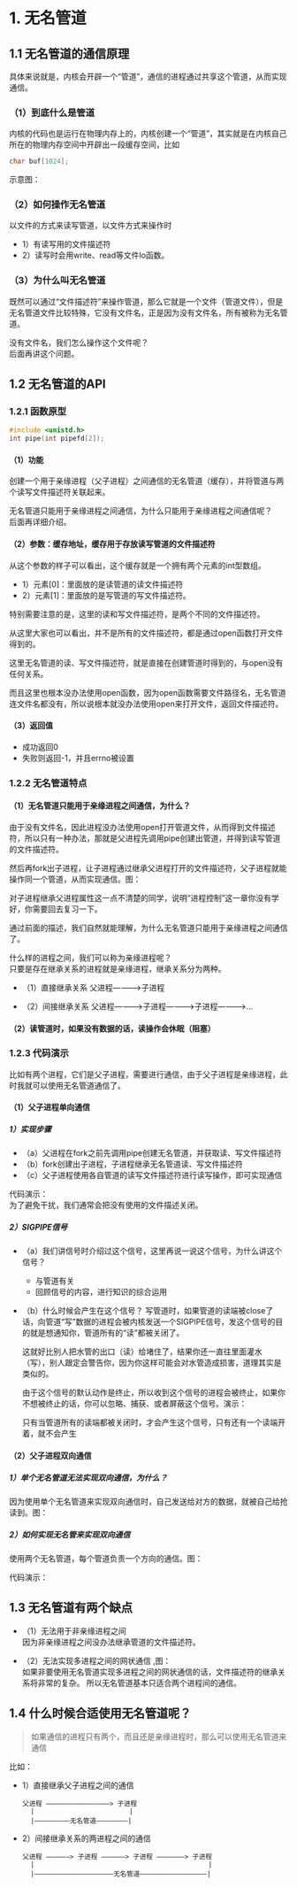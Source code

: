 # 1. 无名管道

## 1.1 无名管道的通信原理

具体来说就是，内核会开辟一个“管道”，通信的进程通过共享这个管道，从而实现通信。

### （1）到底什么是管道

内核的代码也是运行在物理内存上的，内核创建一个“管道”，其实就是在内核自己所在的物理内存空间中开辟出一段缓存空间，比如

```c
char buf[1024];
```

示意图：

### （2）如何操作无名管道

以文件的方式来读写管道，以文件方式来操作时

+ 1）有读写用的文件描述符
+ 2）读写时会用write、read等文件Io函数。

### （3）为什么叫无名管道

既然可以通过“文件描述符”来操作管道，那么它就是一个文件（管道文件），但是无名管道文件比较特殊，它没有文件名，正是因为没有文件名，所有被称为无名管道。

没有文件名，我们怎么操作这个文件呢？  
后面再讲这个问题。

## 1.2 无名管道的API

### 1.2.1 函数原型

```c
#include <unistd.h>
int pipe(int pipefd[2]);
```

#### （1）功能

创建一个用于亲缘进程（父子进程）之间通信的无名管道（缓存），并将管道与两个读写文件描述符关联起来。

无名管道只能用于亲缘进程之间通信，为什么只能用于亲缘进程之间通信呢？  
后面再详细介绍。

#### （2）参数：缓存地址，缓存用于存放读写管道的文件描述符

从这个参数的样子可以看出，这个缓存就是一个拥有两个元素的int型数组。

+ 1）元素[0]：里面放的是读管道的读文件描述符
+ 2）元素[1]：里面放的是写管道的写文件描述符。

特别需要注意的是，这里的读和写文件描述符，是两个不同的文件描述符。

从这里大家也可以看出，并不是所有的文件描述符，都是通过open函数打开文件得到的。

这里无名管道的读、写文件描述符，就是直接在创建管道时得到的，与open没有任何关系。

而且这里也根本没办法使用open函数，因为open函数需要文件路径名，无名管道连文件名都没有，所以说根本就没办法使用open来打开文件，返回文件描述符。

#### （3）返回值

+ 成功返回0
+ 失败则返回-1，并且errno被设置

### 1.2.2 无名管道特点

#### （1）无名管道只能用于亲缘进程之间通信，为什么？

由于没有文件名，因此进程没办法使用open打开管道文件，从而得到文件描述符，所以只有一种办法，那就是父进程先调用pipe创建出管道，并得到读写管道的文件描述符。

然后再fork出子进程，让子进程通过继承父进程打开的文件描述符，父子进程就能操作同一个管道，从而实现通信。图：

对子进程继承父进程属性这一点不清楚的同学，说明“进程控制”这一章你没有学好，你需要回去复习一下。

通过前面的描述，我们自然就能理解，为什么无名管道只能用于亲缘进程之间通信了。

什么样的进程之间，我们可以称为亲缘进程呢？  
只要是存在继承关系的进程就是亲缘进程，继承关系分为两种。  

+ （1）直接继承关系
  父进程————>子进程

+ （2）间接继承关系
  父进程————>子进程————>子进程————>...

#### （2）读管道时，如果没有数据的话，读操作会休眠（阻塞）

### 1.2.3 代码演示

比如有两个进程，它们是父子进程，需要进行通信，由于父子进程是亲缘进程，此时我就可以使用无名管道通信了。

#### （1）父子进程单向通信

##### 1）实现步骤

+ （a）父进程在fork之前先调用pipe创建无名管道，并获取读、写文件描述符
+ （b）fork创建出子进程，子进程继承无名管道读、写文件描述符
+ （c）父子进程使用各自管道的读写文件描述符进行读写操作，即可实现通信

代码演示：  
为了避免干扰，我们通常会把没有使用的文件描述关闭。

##### 2）SIGPIPE信号

+ （a）我们讲信号时介绍过这个信号，这里再说一说这个信号，为什么讲这个信号？
  + 与管道有关
  + 回顾信号的内容，进行知识的综合运用

+ （b）什么时候会产生在这个信号？
  写管道时，如果管道的读端被close了话，向管道“写”数据的进程会被内核发送一个SIGPIPE信号，发这个信号的目的就是想通知你，管道所有的“读”都被关闭了。

  这就好比别人把水管的出口（读）给堵住了，结果你还一直往里面灌水（写），别人跟定会警告你，因为你这样可能会对水管造成损害，道理其实是类似的。

  由于这个信号的默认动作是终止，所以收到这个信号的进程会被终止，如果你不想被终止的话，你可以忽略、捕获、或者屏蔽这个信号。演示：

   只有当管道所有的读端都被关闭时，才会产生这个信号，只有还有一个读端开着，就不会产生  

#### （2）父子进程双向通信

##### 1）单个无名管道无法实现双向通信，为什么？

因为使用单个无名管道来实现双向通信时，自己发送给对方的数据，就被自己给抢读到。图：

##### 2）如何实现无名管来实现双向通信

使用两个无名管道，每个管道负责一个方向的通信。图：

代码演示：

## 1.3 无名管道有两个缺点

+ （1）无法用于非亲缘进程之间  
  因为非亲缘进程之间没办法继承管道的文件描述符。

+ （2）无法实现多进程之间的网状通信 ,图：  
  如果非要使用无名管道实现多进程之间的网状通信的话，文件描述符的继承关系将非常的复杂。
  所以无名管道基本只适合两个进程间的通信。

## 1.4 什么时候合适使用无名管道呢？

> 如果通信的进程只有两个，而且还是亲缘进程时，那么可以使用无名管道来通信

比如：

+ 1）直接继承父子进程之间的通信

  ```shell
  父进程 ————————————————> 子进程
    |                        |
    |—————————无名管道————————|
  ```

+ 2）间接继承关系的两进程之间的通信	

  ```shell
  父进程 ——————> 子进程 ——————> 子进程 ———————> 子进程
    |                                            |
    |————————————————————无名管道—————————————————|
  ```